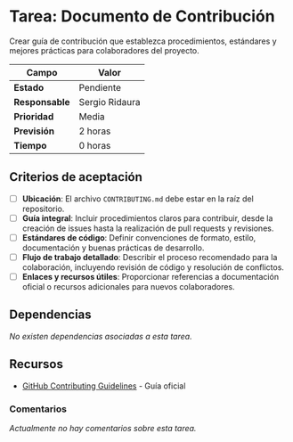# Tarea: Documento de Contribución

Crear guía de contribución que establezca procedimientos, estándares y mejores prácticas para colaboradores del proyecto.

| Campo           | Valor          |
| --------------- | -------------- |
| **Estado**      | Pendiente      |
| **Responsable** | Sergio Ridaura |
| **Prioridad**   | Media          |
| **Previsión**   | 2 horas        |
| **Tiempo**      | 0 horas        |

## Criterios de aceptación

- [ ] **Ubicación**: El archivo `CONTRIBUTING.md` debe estar en la raíz del repositorio.
- [ ] **Guía integral**: Incluir procedimientos claros para contribuir, desde la creación de issues hasta la realización de pull requests y revisiones.
- [ ] **Estándares de código**: Definir convenciones de formato, estilo, documentación y buenas prácticas de desarrollo.
- [ ] **Flujo de trabajo detallado**: Describir el proceso recomendado para la colaboración, incluyendo revisión de código y resolución de conflictos.
- [ ] **Enlaces y recursos útiles**: Proporcionar referencias a documentación oficial o recursos adicionales para nuevos colaboradores.

## Dependencias

_No existen dependencias asociadas a esta tarea._

## Recursos

- [GitHub Contributing Guidelines](https://docs.github.com/en/communities/setting-up-your-project-for-healthy-contributions) - Guía oficial

### Comentarios

_Actualmente no hay comentarios sobre esta tarea._
